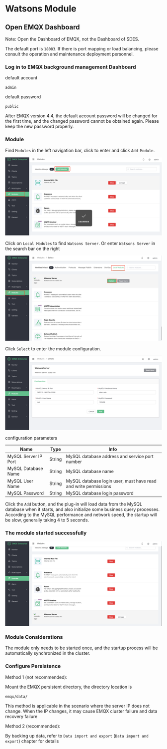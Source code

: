 # Watsons Module

## Open EMQX Dashboard

Note: Open the Dashboard of EMQX, not the Dashboard of SDES.

The default port is `18083`. If there is port mapping or load balancing, please consult the operation and maintenance deployment personnel.

### Log in to EMQX background management Dashboard

default account

```text
admin
```

default password

```text
public
```

After EMQX version 4.4, the default account password will be changed for the first time, and the changed password cannot be obtained again. Please keep the new password properly.

### Module

Find `Modules` in the left navigation bar, click to enter and click `Add Module`.

![image](./watsons/deploy/init_modules.png)

Click on `Local Modules` to find `Watsons Server`. Or enter `Watsons Server` in the search bar on the right

![image](./watsons/deploy/lookup_w_module.png)

Click `Select` to enter the module configuration.

![image](./watsons/deploy/config_module.png)

configuration parameters

| Name | Type | Info |
| - | - | - |
| MySQL Server IP Port | String | MySQL database address and service port number |
| MySQL Database Name | String | MySQL database name |
| MySQL User Name | String | MySQL database login user, must have read and write permissions |
| MySQL Password | String | MySQL database login password |

Click the `Add` button, and the plug-in will load data from the MySQL database when it starts, and also initialize some business query processes. According to the MySQL performance and network speed, the startup will be slow, generally taking 4 to 5 seconds.

### The module started successfully

![image](./watsons/deploy/ensure_module.png)

### Module Considerations

The module only needs to be started once, and the startup process will be automatically synchronized in the cluster.

### Configure Persistence

Method 1 (not recommended):

Mount the EMQX persistent directory, the directory location is

```path
emqx/data/
```

This method is applicable in the scenario where the server IP does not change. When the IP changes, it may cause EMQX cluster failure and data recovery failure

Method 2 (recommended):

By backing up data, refer to `Data import and export` (`Data import and export`) chapter for details